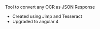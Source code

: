 Tool to convert any OCR as JSON Response

- Created using Jimp and Tesseract
- Upgraded to angular 4
